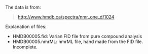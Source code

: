 The data is from:

> http://www.hmdb.ca/spectra/nmr_one_d/1024

Explanation of files:
- HMDB00005.fid: Varian FID file from pure compound analysis
- HMDB00005.nmrML: nmrML file, hand made from the FID file. Incomplete.
